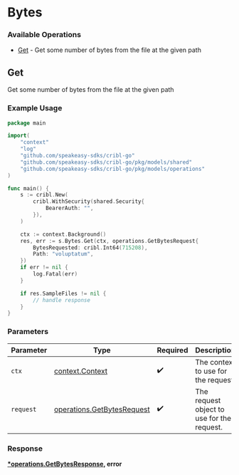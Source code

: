 # Bytes

### Available Operations

* [Get](#get) - Get some number of bytes from the file at the given path

## Get

Get some number of bytes from the file at the given path

### Example Usage

```go
package main

import(
	"context"
	"log"
	"github.com/speakeasy-sdks/cribl-go"
	"github.com/speakeasy-sdks/cribl-go/pkg/models/shared"
	"github.com/speakeasy-sdks/cribl-go/pkg/models/operations"
)

func main() {
    s := cribl.New(
        cribl.WithSecurity(shared.Security{
            BearerAuth: "",
        }),
    )

    ctx := context.Background()
    res, err := s.Bytes.Get(ctx, operations.GetBytesRequest{
        BytesRequested: cribl.Int64(715208),
        Path: "voluptatum",
    })
    if err != nil {
        log.Fatal(err)
    }

    if res.SampleFiles != nil {
        // handle response
    }
}
```

### Parameters

| Parameter                                                                | Type                                                                     | Required                                                                 | Description                                                              |
| ------------------------------------------------------------------------ | ------------------------------------------------------------------------ | ------------------------------------------------------------------------ | ------------------------------------------------------------------------ |
| `ctx`                                                                    | [context.Context](https://pkg.go.dev/context#Context)                    | :heavy_check_mark:                                                       | The context to use for the request.                                      |
| `request`                                                                | [operations.GetBytesRequest](../../models/operations/getbytesrequest.md) | :heavy_check_mark:                                                       | The request object to use for the request.                               |


### Response

**[*operations.GetBytesResponse](../../models/operations/getbytesresponse.md), error**


